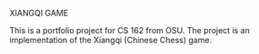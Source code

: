 XIANGQI GAME

This is a portfolio project for CS 162 from OSU. The project is an implementation of the Xiangqi (Chinese Chess) game.
